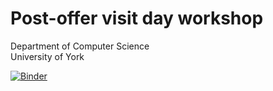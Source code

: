 # Post-offer visit day workshop
Department of Computer Science    
University of York

[![Binder](https://mybinder.org/badge_logo.svg)](https://mybinder.org/v2/gh/jstovold/UoY-POVD/master?filepath=MarkovChains.ipynb)
